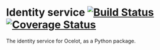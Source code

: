 # Identity service [![Build Status](https://travis-ci.org/ocelot-saas/identity.svg?branch=master)](https://travis-ci.org/ocelot-saas/identity) [![Coverage Status](https://coveralls.io/repos/github/ocelot-saas/identity/badge.svg?branch=master)](https://coveralls.io/github/ocelot-saas/identity?branch=master)


The identity service for Ocelot, as a Python package.
